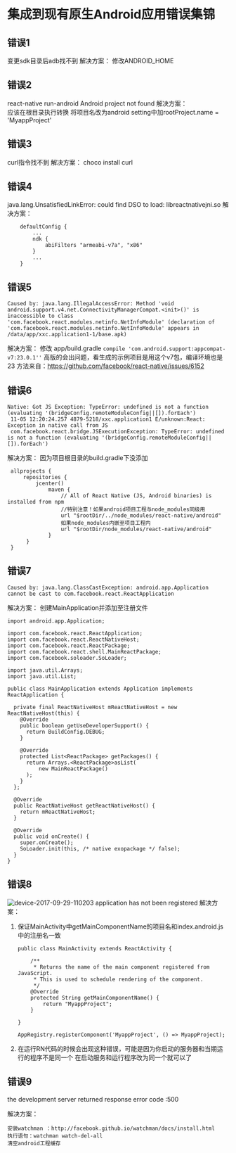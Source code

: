 # 集成到现有原生Android应用错误集锦

## 错误1

变更sdk目录后adb找不到
解决方案：
	修改ANDROID_HOME

## 错误2
react-native run-android Android project not found
解决方案：	
	应该在根目录执行转换
	将项目名改为android
	setting中加rootProject.name = 'MyappProject'

## 错误3
curl指令找不到
解决方案：
	choco install curl
## 错误4
java.lang.UnsatisfiedLinkError: could find DSO to load: libreactnativejni.so
解决方案：
```
    defaultConfig {
        ...
        ndk {
            abiFilters "armeabi-v7a", "x86"
        }
        ...
    }
```
## 错误5

```
Caused by: java.lang.IllegalAccessError: Method 'void android.support.v4.net.ConnectivityManagerCompat.<init>()' is inaccessible to class 'com.facebook.react.modules.netinfo.NetInfoModule' (declaration of 'com.facebook.react.modules.netinfo.NetInfoModule' appears in /data/app/xxc.application1-1/base.apk)
```

解决方案：
	修改 app/build.gradle
	`compile 'com.android.support:appcompat-v7:23.0.1''`
	高版的会出问题，看生成的示例项目是用这个v7包，编译环境也是23
	方法来自：<https://github.com/facebook/react-native/issues/6152>

## 错误6

```
Native: Got JS Exception: TypeError: undefined is not a function (evaluating '(bridgeConfig.remoteModuleConfig||[]).forEach')
 11-05 12:20:24.257 4879-5218/xxc.application1 E/unknown:React: Exception in native call from JS
 com.facebook.react.bridge.JSExecutionException: TypeError: undefined is not a function (evaluating '(bridgeConfig.remoteModuleConfig||[]).forEach')
```
解决方案：
	因为项目根目录的build.gradle下没添加

```
 allprojects {    
     repositories {
         jcenter()        
             maven {            
                 // All of React Native (JS, Android binaries) is installed from npm
                 //特别注意！如果android项目工程与node_modules同级用
                 url "$rootDir/../node_modules/react-native/android"
                 如果node_modules内嵌至项目工程内
                 url "$rootDir/node_modules/react-native/android"
             }    
      }
 }
```

## 错误7
```
Caused by: java.lang.ClassCastException: android.app.Application cannot be cast to com.facebook.react.ReactApplication
```

解决方案：
	创建MainApplication并添加至注册文件

```
import android.app.Application;

import com.facebook.react.ReactApplication;
import com.facebook.react.ReactNativeHost;
import com.facebook.react.ReactPackage;
import com.facebook.react.shell.MainReactPackage;
import com.facebook.soloader.SoLoader;

import java.util.Arrays;
import java.util.List;

public class MainApplication extends Application implements ReactApplication {

  private final ReactNativeHost mReactNativeHost = new ReactNativeHost(this) {
    @Override
    public boolean getUseDeveloperSupport() {
      return BuildConfig.DEBUG;
    }

    @Override
    protected List<ReactPackage> getPackages() {
      return Arrays.<ReactPackage>asList(
          new MainReactPackage()
      );
    }
  };

  @Override
  public ReactNativeHost getReactNativeHost() {
    return mReactNativeHost;
  }

  @Override
  public void onCreate() {
    super.onCreate();
    SoLoader.init(this, /* native exopackage */ false);
  }
}
```

## 错误8

![device-2017-09-29-110203](C:\Users\Administrator\Desktop\device-2017-09-29-110203.png)
application has not been registered
解决方案：
1. 保证MainActivity中getMainComponentName的项目名和index.android.js中的注册名一致

   ```
   public class MainActivity extends ReactActivity {

       /**
        * Returns the name of the main component registered from JavaScript.
        * This is used to schedule rendering of the component.
        */
       @Override
       protected String getMainComponentName() {
           return "MyappProject";
       }

   }
   ```

   ```
   AppRegistry.registerComponent('MyappProject', () => MyappProject);
   ```

2. 在运行RN代码的时候会出现这种错误，可能是因为你启动的服务器和当期运行的程序不是同一个   在启动服务和运行程序改为同一个就可以了

## 错误9

the development server returned response error code :500

解决方案：

	安装watchman ：http://facebook.github.io/watchman/docs/install.html
	执行语句：watchman watch-del-all
	清空android工程缓存

